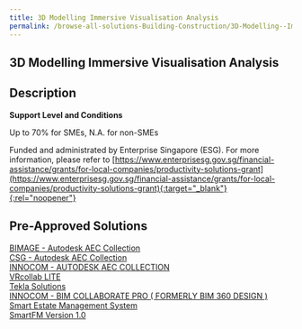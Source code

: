 ```yaml
---
title: 3D Modelling Immersive Visualisation Analysis
permalink: /browse-all-solutions-Building-Construction/3D-Modelling--Immersive-Visualisation-Analysis
---
```


## 3D Modelling Immersive Visualisation Analysis
## Description

**Support Level and Conditions**

Up to 70% for SMEs, N.A. for non-SMEs

Funded and administrated by Enterprise Singapore (ESG). For more information, please refer to
[https://www.enterprisesg.gov.sg/financial-assistance/grants/for-local-companies/productivity-solutions-grant](https://www.enterprisesg.gov.sg/financial-assistance/grants/for-local-companies/productivity-solutions-grant){:target="_blank"}{:rel="noopener"}

## Pre-Approved Solutions

<a href='/productivity-solutions-grant/solutionrepo/solution1211' target='_blank'>BIMAGE - Autodesk AEC Collection</a><br>
<a href='/productivity-solutions-grant/solutionrepo/solution1216' target='_blank'>CSG - Autodesk AEC Collection</a><br>
<a href='/productivity-solutions-grant/solutionrepo/solution1218' target='_blank'>INNOCOM - AUTODESK AEC COLLECTION</a><br>
<a href='/productivity-solutions-grant/solutionrepo/solution1220' target='_blank'>VRcollab LITE</a><br>
<a href='/productivity-solutions-grant/solutionrepo/solution1535' target='_blank'>Tekla Solutions</a><br>
<a href='/productivity-solutions-grant/solutionrepo/solution1583' target='_blank'>INNOCOM - BIM COLLABORATE PRO ( FORMERLY BIM 360 DESIGN )</a><br>
<a href='/productivity-solutions-grant/solutionrepo/solution1643' target='_blank'>Smart Estate Management System</a><br>
<a href='/productivity-solutions-grant/solutionrepo/solution1731' target='_blank'>SmartFM Version 1.0</a><br>
